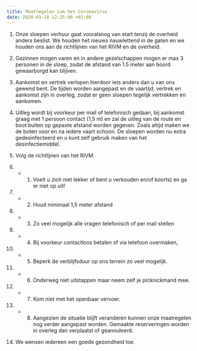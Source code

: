 ```yaml
---
title: Maatregelen ivm het Coronavirus
date: 2020-03-18 12:25:00 +01:00
---
```


1. Onze sloepen verhuur gaat vooralsnog van start  tenzij de overheid anders beslist. We houden het nieuws nauwlettend in de gaten en we houden ons aan de richtlijnen van het RIVM en de overheid.

2. Gezinnen mogen varen en in andere gezelschappen mogen er max 3  personen in de sloep, zodat de afstand van 1.5 meter aan boord gewaarborgd kan blijven.

3. Aankomst en vertrek verlopen hierdoor iets anders dan u van ons gewend bent.
De tijden worden aangepast en de vaartijd, vertrek en aankomst zijn in overleg, zodat er geen sloepen tegelijk vertrekken en aankomen.

4. Uitleg wordt bij voorkeur per mail of telefonisch gedaan, bij aankomst graag met 1 persoon contact (1,5 m) en zal de uitleg van de route en boot buiten op gepaste afstand worden gegeven. Zoals altijd maken we de boten voor en na iedere vaart schoon.  De sloepen worden nu extra gedesinfecteerd en u kunt zelf gebruik maken van het desinfectiemiddel.

5. Volg  de richtlijnen van het RIVM

5. - 1. Voelt u zich niet lekker of bent u verkouden en/of koorts) en ga er niet op uit!
5. - 2. Houd minimaal 1,5 meter afstand
5. - 3. Zo veel mogelijk alle vragen telefonisch of per mail stellen
5. - 4. Bij voorkeur contactloos betalen of via telefoon overmaken,
5. - 5. Beperk de verblijfsduur op ons terrein zo veel mogelijk.
5. - 6. Onderweg niet uitstappen maar neem zelf je picknickmand mee.
5. - 7. Kom niet met het openbaar vervoer.
5. - 8. Aangezien de situatie blijft veranderen kunnen onze maatregelen nog verder aangepast worden. Gemaakte reserveringen worden in overleg dan verplaatst of geannuleerd.

6. We wensen iedereen een goede gezondheid toe.
